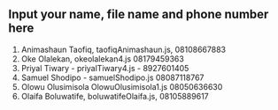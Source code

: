 ## Input your name, file name and phone number here

1. Animashaun Taofiq, taofiqAnimashaun.js, 08108667883
2. Oke Olalekan, okeolalekan4.js 08179459363
3. Priyal Tiwary - priyalTiwary4.js - 8927601405
4. Samuel Shodipo - samuelShodipo.js 08087118767
5. Olowu Olusimisola OlowuOlusimisola1.js 08050636630
6. Olaifa Boluwatife, boluwatifeOlaifa.js, 08105889617
